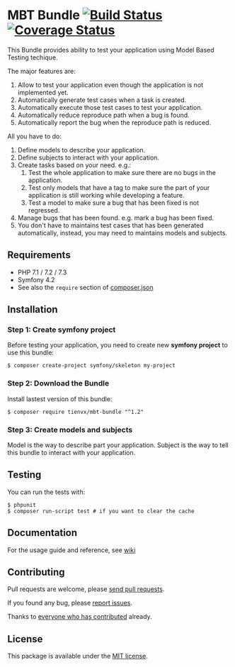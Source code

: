 # MBT Bundle [![Build Status][travis_badge]][travis_link] [![Coverage Status][coveralls_badge]][coveralls_link]

This Bundle provides ability to test your application using Model Based Testing
techique.

The major features are:
1. Allow to test your application even though the application is not implemented yet.
2. Automatically generate test cases when a task is created.
3. Automatically execute those test cases to test your application.
4. Automatically reduce reproduce path when a bug is found.
5. Automatically report the bug when the reproduce path is reduced.

All you have to do:
1. Define models to describe your application.
2. Define subjects to interact with your application.
3. Create tasks based on your need. e.g.:
    1. Test the whole application to make sure there are no bugs in the application.
    2. Test only models that have a tag to make sure the part of your application is still working while developing a feature.
    3. Test a model to make sure a bug that has been fixed is not regressed.
4. Manage bugs that has been found. e.g. mark a bug has been fixed.
5. You don't have to maintains test cases that has been generated automatically, instead, you may need
   to maintains models and subjects.

## Requirements

* PHP 7.1 / 7.2 / 7.3
* Symfony 4.2
* See also the `require` section of [composer.json](composer.json)

## Installation

### Step 1: Create symfony project

Before testing your application, you need to create new **symfony project**
to use this bundle:

```console
$ composer create-project symfony/skeleton my-project
```

### Step 2: Download the Bundle

Install lastest version of this bundle:

```console
$ composer require tienvx/mbt-bundle "^1.2"
```

### Step 3: Create models and subjects

Model is the way to describe part your application. Subject is
the way to tell this bundle to interact with your application.

## Testing

You can run the tests with:
```console
$ phpunit
$ composer run-script test # if you want to clear the cache
```

## Documentation

For the usage guide and reference, see [wiki][wiki]

## Contributing

Pull requests are welcome, please [send pull requests][pulls].

If you found any bug, please [report issues][issues].

Thanks to
[everyone who has contributed][contributors] already.

## License

This package is available under the [MIT license](LICENSE).

[travis_badge]: https://travis-ci.org/tienvx/mbt-bundle.svg?branch=master
[travis_link]: https://travis-ci.org/tienvx/mbt-bundle

[coveralls_badge]: https://coveralls.io/repos/tienvx/mbt-bundle/badge.svg?branch=master&service=github
[coveralls_link]: https://coveralls.io/github/tienvx/mbt-bundle?branch=master

[wiki]: https://github.com/tienvx/mbt-bundle/wiki
[contributors]: https://github.com/tienvx/mbt-bundle/graphs/contributors
[pulls]: https://github.com/tienvx/mbt-bundle/pulls
[issues]: https://github.com/tienvx/mbt-bundle/issues
